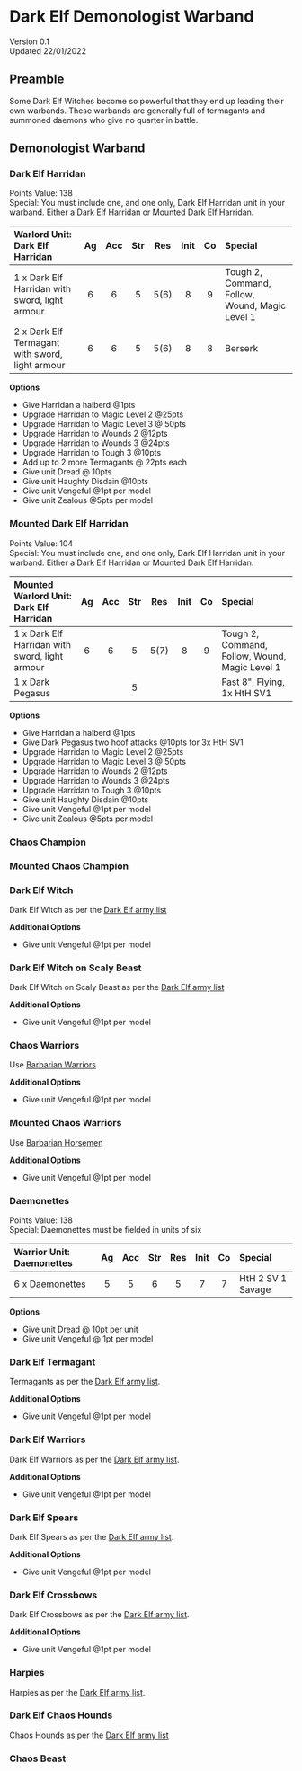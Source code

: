 # Dark Elf Demonologist Warband
Version  0.1<BR>
Updated 22/01/2022

## Preamble
Some Dark Elf Witches become so powerful that they end up leading their own warbands.  These warbands are generally full of termagants and summoned daemons who give no quarter in battle.

## Demonologist Warband

### Dark Elf Harridan
Points Value: 138<br>
Special: You must include one, and one only, Dark Elf Harridan unit in your warband.  Either a Dark Elf Harridan or Mounted Dark Elf Harridan.

| Warlord Unit: Dark Elf Harridan                 | Ag   | Acc  | Str  | Res  | Init | Co   | Special                                         |
|:------------------------------------------------|:----:|:----:|:----:|:----:|:----:|:----:|:------------------------------------------------|
| 1 x Dark Elf Harridan with sword, light armour  | 6    | 6    | 5    | 5(6) | 8    | 9    | Tough 2, Command, Follow, Wound, Magic Level 1  |
| 2 x Dark Elf Termagant with sword, light armour | 6    | 6    | 5    | 5(6) | 8    | 8    | Berserk                                         |

**Options**
  * Give Harridan a halberd @1pts
  * Upgrade Harridan to Magic Level 2 @25pts
  * Upgrade Harridan to Magic Level 3 @ 50pts
  * Upgrade Harridan to Wounds 2 @12pts
  * Upgrade Harridan to Wounds 3 @24pts
  * Upgrade Harridan to Tough 3 @10pts
  * Add up to 2 more Termagants @ 22pts each
  * Give unit Dread @ 10pts
  * Give unit Haughty Disdain @10pts
  * Give unit Vengeful @1pt per model
  * Give unit Zealous @5pts per model

### Mounted Dark Elf Harridan
Points Value: 104<br>
Special: You must include one, and one only, Dark Elf Harridan unit in your warband.  Either a Dark Elf Harridan or Mounted Dark Elf Harridan.

| Mounted Warlord Unit: Dark Elf Harridan        | Ag   | Acc  | Str  | Res  | Init | Co   | Special                                         |
|:-----------------------------------------------|:----:|:----:|:----:|:----:|:----:|:----:|:------------------------------------------------|
| 1 x Dark Elf Harridan with sword, light armour | 6    | 6    | 5    | 5(7) | 8    | 9    | Tough 2, Command, Follow, Wound, Magic Level 1  |
| 1 x Dark Pegasus                               |      |      | 5    |      |      |      | Fast 8", Flying, 1x HtH SV1                     |

**Options**
  * Give Harridan a halberd @1pts
  * Give Dark Pegasus two hoof attacks @10pts for 3x HtH SV1
  * Upgrade Harridan to Magic Level 2 @25pts
  * Upgrade Harridan to Magic Level 3 @ 50pts
  * Upgrade Harridan to Wounds 2 @12pts
  * Upgrade Harridan to Wounds 3 @24pts
  * Upgrade Harridan to Tough 3 @10pts
  * Give unit Haughty Disdain @10pts
  * Give unit Vengeful @1pt per model 
  * Give unit Zealous @5pts per model

### Chaos Champion

### Mounted Chaos Champion

### Dark Elf Witch
Dark Elf Witch as per the [Dark Elf army list](DarkElfArmyList.md#dark-elf-witch)

**Additional Options**
  * Give unit Vengeful @1pt per model

### Dark Elf Witch on Scaly Beast
Dark Elf Witch on Scaly Beast as per the [Dark Elf army list](DarkElfArmyList.md#dark-elf-witch-on-scaly-beast)

**Additional Options**
  * Give unit Vengeful @1pt per model

### Chaos Warriors
Use [Barbarian Warriors](https://wargames91559202.files.wordpress.com/2021/05/erehwon-barbarians-warband-v2.1.pdf)

**Additional Options**
  * Give unit Vengeful @1pt per model

### Mounted Chaos Warriors
Use [Barbarian Horsemen](https://wargames91559202.files.wordpress.com/2021/05/erehwon-barbarians-warband-v2.1.pdf)

**Additional Options**
  * Give unit Vengeful @1pt per model

### Daemonettes
Points Value: 138<br>
Special:  Daemonettes must be fielded in units of six

| Warrior Unit: Daemonettes | Ag   | Acc  | Str  | Res  | Init | Co   | Special            |
|:--------------------------|:----:|:----:|:----:|:----:|:----:|:----:|:-------------------|
| 6 x Daemonettes           | 5    | 5    | 6    | 5    | 7    | 7    | HtH 2 SV 1 Savage  |

**Options**
  * Give unit Dread @ 10pt per unit
  * Give unit Vengeful @ 1pt per model

### Dark Elf Termagant
Termagants as per the [Dark Elf army list](DarkElfArmyList.md#dark-elf-termagant).

**Additional Options**
  * Give unit Vengeful @1pt per model

### Dark Elf Warriors
Dark Elf Warriors as per the [Dark Elf army list](DarkElfArmyList.md#dark-elf-warriors).

**Additional Options**
  * Give unit Vengeful @1pt per model

### Dark Elf Spears
Dark Elf Spears as per the [Dark Elf army list](DarkElfArmyList.md#dark-elf-spears).

**Additional Options**
  * Give unit Vengeful @1pt per model

### Dark Elf Crossbows
Dark Elf Crossbows as per the [Dark Elf army list](DarkElfArmyList.md#dark-elf-crossbows).

**Additional Options**
  * Give unit Vengeful @1pt per model

### Harpies
Harpies as per the [Dark Elf army list](DarkElfArmyList.md#harpies).

### Dark Elf Chaos Hounds
Chaos Hounds as per the [Dark Elf army list](DarkElfArmyList.md#dark-elf-chaos-hounds)

### Chaos Beast




